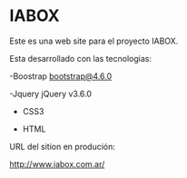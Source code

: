 # IABOX 

Este es una web site para el proyecto IABOX.

Esta desarrollado con las tecnologias:

-Boostrap
  bootstrap@4.6.0

-Jquery
  jQuery v3.6.0

- CSS3

- HTML

URL del sition en produción:

http://www.iabox.com.ar/